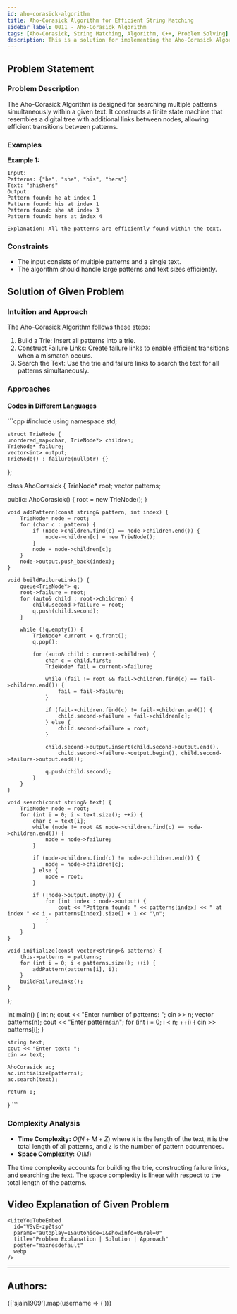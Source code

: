 ```yaml
---
id: aho-corasick-algorithm
title: Aho-Corasick Algorithm for Efficient String Matching
sidebar_label: 0011 - Aho-Corasick Algorithm
tags: [Aho-Corasick, String Matching, Algorithm, C++, Problem Solving]
description: This is a solution for implementing the Aho-Corasick Algorithm to search multiple patterns simultaneously in a given text.
---
```


## Problem Statement 

### Problem Description

The Aho-Corasick Algorithm is designed for searching multiple patterns simultaneously within a given text. It constructs a finite state machine that resembles a digital tree with additional links between nodes, allowing efficient transitions between patterns.

### Examples

**Example 1:**

```plaintext
Input: 
Patterns: {"he", "she", "his", "hers"}
Text: "ahishers"
Output: 
Pattern found: he at index 1
Pattern found: his at index 1
Pattern found: she at index 3
Pattern found: hers at index 4

Explanation: All the patterns are efficiently found within the text.
```

### Constraints

- The input consists of multiple patterns and a single text.
- The algorithm should handle large patterns and text sizes efficiently.

## Solution of Given Problem

### Intuition and Approach

The Aho-Corasick Algorithm follows these steps:

1. Build a Trie: Insert all patterns into a trie.
2. Construct Failure Links: Create failure links to enable efficient transitions when a mismatch occurs.
3. Search the Text: Use the trie and failure links to search the text for all patterns simultaneously.

### Approaches

#### Codes in Different Languages

<Tabs>
  <TabItem value="cpp" label="C++">
  <SolutionAuthor name="sjain1909"/>
   ```cpp
    #include <bits/stdc++.h>
    using namespace std;

    struct TrieNode {
    unordered_map<char, TrieNode*> children;
    TrieNode* failure;
    vector<int> output;
    TrieNode() : failure(nullptr) {}
};

class AhoCorasick {
    TrieNode* root;
    vector<string> patterns;

public:
    AhoCorasick() {
        root = new TrieNode();
    }

    void addPattern(const string& pattern, int index) {
        TrieNode* node = root;
        for (char c : pattern) {
            if (node->children.find(c) == node->children.end()) {
                node->children[c] = new TrieNode();
            }
            node = node->children[c];
        }
        node->output.push_back(index);
    }

    void buildFailureLinks() {
        queue<TrieNode*> q;
        root->failure = root;
        for (auto& child : root->children) {
            child.second->failure = root;
            q.push(child.second);
        }

        while (!q.empty()) {
            TrieNode* current = q.front();
            q.pop();

            for (auto& child : current->children) {
                char c = child.first;
                TrieNode* fail = current->failure;

                while (fail != root && fail->children.find(c) == fail->children.end()) {
                    fail = fail->failure;
                }

                if (fail->children.find(c) != fail->children.end()) {
                    child.second->failure = fail->children[c];
                } else {
                    child.second->failure = root;
                }

                child.second->output.insert(child.second->output.end(),
                    child.second->failure->output.begin(), child.second->failure->output.end());

                q.push(child.second);
            }
        }
    }

    void search(const string& text) {
        TrieNode* node = root;
        for (int i = 0; i < text.size(); ++i) {
            char c = text[i];
            while (node != root && node->children.find(c) == node->children.end()) {
                node = node->failure;
            }

            if (node->children.find(c) != node->children.end()) {
                node = node->children[c];
            } else {
                node = root;
            }

            if (!node->output.empty()) {
                for (int index : node->output) {
                    cout << "Pattern found: " << patterns[index] << " at index " << i - patterns[index].size() + 1 << "\n";
                }
            }
        }
    }

    void initialize(const vector<string>& patterns) {
        this->patterns = patterns;
        for (int i = 0; i < patterns.size(); ++i) {
            addPattern(patterns[i], i);
        }
        buildFailureLinks();
    }
};

int main() {
    int n;
    cout << "Enter number of patterns: ";
    cin >> n;
    vector<string> patterns(n);
    cout << "Enter patterns:\n";
    for (int i = 0; i < n; ++i) {
        cin >> patterns[i];
    }

    string text;
    cout << "Enter text: ";
    cin >> text;

    AhoCorasick ac;
    ac.initialize(patterns);
    ac.search(text);

    return 0;
}
    ```
  </TabItem>  
</Tabs>

### Complexity Analysis

- **Time Complexity:** $O(N + M + Z)$ where `N` is the length of the text, `M` is the total length of all patterns, and `Z` is the number of pattern occurrences.
- **Space Complexity:** $O(M)$

The time complexity accounts for building the trie, constructing failure links, and searching the text. The space complexity is linear with respect to the total length of the patterns.

## Video Explanation of Given Problem

    <LiteYouTubeEmbed
      id="VSvE-zpZtso"
      params="autoplay=1&autohide=1&showinfo=0&rel=0"
      title="Problem Explanation | Solution | Approach"
      poster="maxresdefault"
      webp 
    />
---

<h2>Authors:</h2>

<div style={{display: 'flex', flexWrap: 'wrap', justifyContent: 'space-between', gap: '10px'}}>
{['sjain1909'].map(username => (
 <Author key={username} username={username} />
))}
</div>
